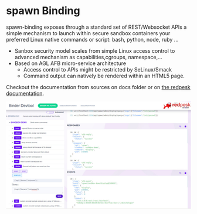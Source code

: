 # spawn Binding

spawn-binding exposes through a standard set of REST/Websocket APIs a simple mechanism to launch within secure sandbox containers your preferred Linux native commands or script: bash, python, node, ruby ...

* Sanbox security model scales from simple Linux access control to advanced mechanism as capabilities,cgroups, namespace,...
* Based on AGL AFB micro-service architecture
    * Access control to APIs might be restricted by SeLinux/Smack
    * Command output can natively be rendered within an HTML5 page.

Checkout the documentation from sources on docs folder or on [the redpesk documentation](http://docs.redpesk.bzh/docs/en/master/apis-services/spwan-binding/spwan_binding_doc.html).

![spawn-biding-html5](docs/assets/spawn-binding-exec.jpg)